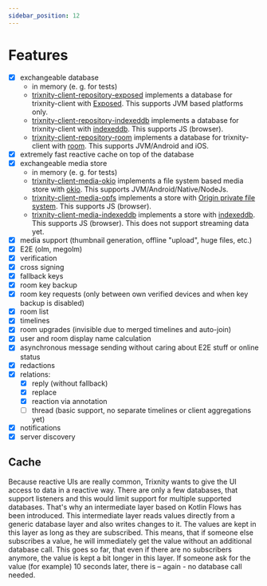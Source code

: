 ```yaml
---
sidebar_position: 12
---
```


# Features

- [x] exchangeable database
    - in memory (e. g. for tests)
    - [trixnity-client-repository-exposed](https://gitlab.com/trixnity/trixnity/-/tree/main/trixnity-client/trixnity-client-repository-exposed)
      implements a database for trixnity-client with [Exposed](https://github.com/JetBrains/Exposed).
      This supports JVM based platforms only.
    - [trixnity-client-repository-indexeddb](https://gitlab.com/trixnity/trixnity/-/tree/main/trixnity-client/trixnity-client-repository-indexeddb)
      implements a database for trixnity-client with [indexeddb](https://github.com/JuulLabs/indexeddb).
      This supports JS (browser).
    - [trixnity-client-repository-room](https://gitlab.com/trixnity/trixnity/-/tree/main/trixnity-client/trixnity-client-repository-room)
      implements a database for trixnity-client
      with [room](https://developer.android.com/jetpack/androidx/releases/room).
      This supports JVM/Android and iOS.
- [x] extremely fast reactive cache on top of the database
- [x] exchangeable media store
    - in memory (e. g. for tests)
    - [trixnity-client-media-okio](https://gitlab.com/trixnity/trixnity/-/tree/main/trixnity-client/trixnity-client-media-okio)
      implements a file system based media store with [okio](https://github.com/square/okio).
      This supports JVM/Android/Native/NodeJs.
    - [trixnity-client-media-opfs](https://gitlab.com/trixnity/trixnity/-/tree/main/trixnity-client/trixnity-client-media-indexeddb)
      implements a store
      with [Origin private file system](https://developer.mozilla.org/en-US/docs/Web/API/File_System_API/Origin_private_file_system).
      This supports JS (browser).
    - [trixnity-client-media-indexeddb](https://gitlab.com/trixnity/trixnity/-/tree/main/trixnity-client/trixnity-client-media-indexeddb)
      implements a store with [indexeddb](https://github.com/JuulLabs/indexeddb).
      This supports JS (browser). This does not support streaming data yet.
- [x] media support (thumbnail generation, offline "upload", huge files, etc.)
- [x] E2E (olm, megolm)
- [x] verification
- [x] cross signing
- [x] fallback keys
- [x] room key backup
- [x] room key requests (only between own verified devices and when key backup is disabled)
- [x] room list
- [x] timelines
- [x] room upgrades (invisible due to merged timelines and auto-join)
- [x] user and room display name calculation
- [x] asynchronous message sending without caring about E2E stuff or online status
- [x] redactions
- [x] relations:
    - [x] reply (without fallback)
    - [x] replace
    - [x] reaction via annotation
    - [ ] thread (basic support, no separate timelines or client aggregations yet)
- [x] notifications
- [x] server discovery

## Cache

Because reactive UIs are really common, Trixnity wants to give the UI access to data in a reactive way.
There are only a few databases, that support listeners and this would limit support for multiple supported
databases. That's why an intermediate layer based on Kotlin Flows has been introduced. This intermediate layer reads
values directly from
a generic database layer and also writes changes to it. The values are kept in this layer as long as they are
subscribed. This means, that if someone else subscribes a value, he will immediately get the value without an additional
database call. This goes so far, that even if there are no subscribers anymore, the value is kept a bit longer in
this layer. If someone ask for the value (for example) 10 seconds later, there is – again - no database call needed.